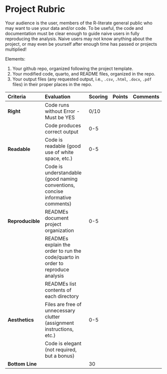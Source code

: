 # Project Rubric

Your audience is the user, members of the R-literate general public who may want to use your data and/or code. To be useful, the code and documentation must be clear enough to guide naive users in fully reproducing the analysis. Naive users may not know anything about the project, or may even be yourself after enough time has passed or projects multiplied! 

Elements:
1. Your github repo, organized following the project template.
2. Your modified code, quarto, and README files, organized in the repo.
2. Your output files (any requested output, i.e., `.csv`, `.html`, `.docx`, `.pdf` files) in their proper places in the repo.

|Criteria| Evaluation| Scoring | Points | Comments |
|:---------|:---|:---|:---|:---|
|__Right__| Code runs without Error - Must be YES | 0/10 |  | |
|	  | Code produces correct output | 0-5 |  | |
|__Readable__| Code is readable (good use of white space, etc.) |0-5|  | |
|        | Code is understandable (good naming conventions, concise informative comments) |||  |
|__Reproducible__| READMEs document project organization | 0-5| |  |
|        | READMEs explain the order to run the code/quarto in order to reproduce analysis| || |
|        | READMEs list contents of each directory | ||  |
|__Aesthetics__| Files are free of unnecessary clutter (assignment instructions, etc.) | 0-5 | | |
|        | Code is elegant (not required, but a bonus) |  | | |
|__Bottom Line__| | 30 |  | |

